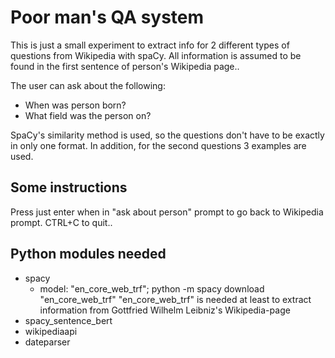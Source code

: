 # Poor man's QA system

This is just a small experiment to extract info for 2 different types of questions from Wikipedia with spaCy. All information is assumed to be found in the first sentence of person's Wikipedia page..

The user can ask about the following:
- When was person born?
- What field was the person on?

SpaCy's similarity method is used, so the questions don't have to be exactly in only one format. In addition, for the second questions 3 examples are used.

## Some instructions

Press just enter when in "ask about person" prompt to go back to Wikipedia prompt.
CTRL+C to quit..

## Python modules needed

- spacy
  - model: "en_core_web_trf"; python -m spacy download "en_core_web_trf"
    "en_core_web_trf" is needed at least to extract information from Gottfried Wilhelm Leibniz's Wikipedia-page
- spacy_sentence_bert
- wikipediaapi
- dateparser

